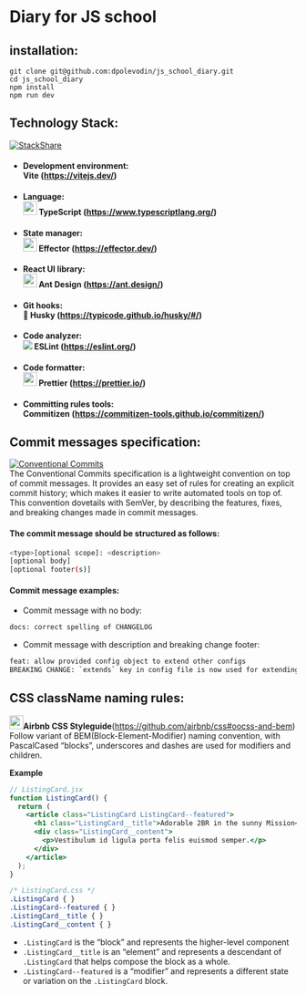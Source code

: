 # Diary for JS school

## installation:

```
git clone git@github.com:dpolevodin/js_school_diary.git
cd js_school_diary
npm install
npm run dev
```

## Technology Stack:
[![StackShare](https://img.shields.io/badge/tech-stack-0690fa.svg?style=flat)](https://stackshare.io/stackshare/awesome-stacks)

- #### Development environment: <br>**Vite** (https://vitejs.dev/)
- #### Language:<br><img src="https://upload.wikimedia.org/wikipedia/commons/thumb/4/4c/Typescript_logo_2020.svg/160px-Typescript_logo_2020.svg.png" width="24"> **TypeScript** (https://www.typescriptlang.org/) 
- #### State manager: <br><img src="https://effector.dev/img/comet.png" width="24"> **Effector** (https://effector.dev/) 
- #### React UI library: <br><img src="https://gw.alipayobjects.com/zos/rmsportal/KDpgvguMpGfqaHPjicRK.svg" width="24"> **Ant Design** (https://ant.design/) 
- #### Git hooks: <br>🐶 **Husky** (https://typicode.github.io/husky/#/) 
- #### Code analyzer: <br><img src="https://upload.wikimedia.org/wikipedia/commons/thumb/e/e3/ESLint_logo.svg/24px-ESLint_logo.svg.png?20211012234406"> **ESLint** (https://eslint.org/) 
- #### Code formatter: <br><img src="https://prettier.io/icon.png" width="24"> **Prettier** (https://prettier.io/) 
- #### Committing rules tools: <br> **Commitizen** (https://commitizen-tools.github.io/commitizen/) 

## Commit messages specification:
[![Conventional Commits](https://img.shields.io/badge/Conventional%20Commits-1.0.0-yellow.svg?style=flat-square)](https://conventionalcommits.org)
<br>The Conventional Commits specification is a lightweight convention on top of commit messages. It provides an easy set of rules for creating an explicit commit history; which makes it easier to write automated tools on top of. This convention dovetails with SemVer, by describing the features, fixes, and breaking changes made in commit messages.

#### The commit message should be structured as follows:
```bash
<type>[optional scope]: <description>
[optional body]
[optional footer(s)]
```

#### Commit message examples:
- Commit message with no body:
```bash
docs: correct spelling of CHANGELOG
```
- Commit message with description and breaking change footer:
```bash
feat: allow provided config object to extend other configs
BREAKING CHANGE: `extends` key in config file is now used for extending other config files
```

## CSS className naming rules:
<img src="https://avatars2.githubusercontent.com/u/698437?v=3&s=400" width="24">**Airbnb CSS Styleguide**(https://github.com/airbnb/css#oocss-and-bem)
<br>Follow variant of BEM(Block-Element-Modifier) naming convention, with PascalCased “blocks”, underscores and dashes are used for modifiers and children.

**Example**

```jsx
// ListingCard.jsx
function ListingCard() {
  return (
    <article class="ListingCard ListingCard--featured">
      <h1 class="ListingCard__title">Adorable 2BR in the sunny Mission</h1>
      <div class="ListingCard__content">
        <p>Vestibulum id ligula porta felis euismod semper.</p>
      </div>
    </article>
  );
}
```

```css
/* ListingCard.css */
.ListingCard { }
.ListingCard--featured { }
.ListingCard__title { }
.ListingCard__content { }
```

  * `.ListingCard` is the “block” and represents the higher-level component
  * `.ListingCard__title` is an “element” and represents a descendant of `.ListingCard` that helps compose the block as a whole.
  * `.ListingCard--featured` is a “modifier” and represents a different state or variation on the `.ListingCard` block.